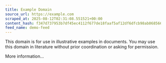 ```yaml
---
title: Example Domain
source_url: https://example.com
scraped_at: 2025-08-12T02:31:08.551521+00:00
content_hash: f347d737953b7df45ec4112f677de18faaf5af12df6dfcb98ab068566e6787f8
feed_name: demo-feed
---
```


This domain is for use in illustrative examples in documents. You may use this domain in literature without prior coordination or asking for permission.

More information...

